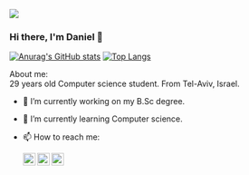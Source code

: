 ![](https://komarev.com/ghpvc/?username=Daniel-israelov)
### Hi there, I'm Daniel 👋

[![Anurag's GitHub stats](https://github-readme-stats.vercel.app/api?username=Daniel-israelov&show_icons=true&theme=dark)](https://github.com/Daniel-israelov/github-readme-stats)
[![Top Langs](https://github-readme-stats.vercel.app/api/top-langs/?username=Daniel-israelov&layout=compact&theme=dark)](https://github.com/Daniel-israelov/github-readme-stats)  

About me:  
29 years old Computer science student.
From Tel-Aviv, Israel.

- 🔭 I’m currently working on my B.Sc degree.
- 🌱 I’m currently learning Computer science.
- 📫 How to reach me:  
  
     [<img align="left" alt="Daniel-isrealov | LinkedIn" width="22px" src="https://cdn.jsdelivr.net/npm/simple-icons@v3/icons/linkedin.svg" />](https://www.linkedin.com/in/daniel-israelov-programmer/) 
[<img align="left" alt="Daniel-isrealov | Facebook" width="22px" src="https://cdn.jsdelivr.net/npm/simple-icons@v3/icons/facebook.svg" />](https://www.facebook.com/profile.php?id=1741592393)
[<img align="left" alt="Daniel-isrealov | Instagram" width="22px" src="https://cdn.jsdelivr.net/npm/simple-icons@v3/icons/instagram.svg" />](https://www.instagram.com/daniel_14.8/)
